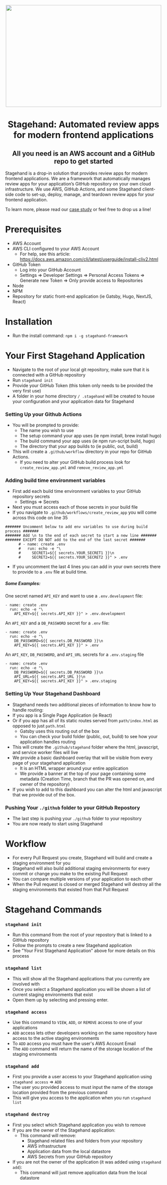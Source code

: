 <p align="center">
  <img src="stagehand_logo-full.png" width="500" height="327" />
</p>

<h1 align="center">Stagehand: Automated review apps for modern frontend applications</h1>
<h2 align="center">All you need is an AWS account and a GitHub repo to get started</h2>

Stagehand is a drop-in solution that provides review apps for modern
frontend applications. We are a framework that automatically manages
review apps for your application’s GitHub repository on your own cloud
infrastructure. We use AWS, GitHub Actions, and some Stagehand
client-side code to set-up, deploy, manage, and teardown review apps
for your frontend application.

To learn more, please read our [case study](http://stagehand-framework.github.io) or feel free to drop us a line!

# Prerequisites

- AWS Account
- AWS CLI configured to your AWS Account
  - For help, see this article: https://docs.aws.amazon.com/cli/latest/userguide/install-cliv2.html
- GitHub Token
  - Log into your GitHub Account
  - Settings => Developer Settings => Personal Access Tokens => Generate new Token => Only provide access to Repositories
- Node
- NPM
- Repository for static front-end application (ie Gatsby, Hugo, NextJS, React)

# Installation

- Run the install command: `npm i -g stagehand-framework`

# Your First Stagehand Application

- Navigate to the root of your local git repository, make sure that it is connected with a GitHub repository
- Run `stagehand init`
- Provide your GitHub Token (this token only needs to be provided the very first use)
- A folder in your home directory `/ .stagehand` will be created to house your configuration and your application data for Stagehand

### Setting Up your Github Actions

- You will be prompted to provide:
  - The name you wish to use
  - The setup command your app uses (ie npm install, brew install hugo)
  - The build command your app uses (ie npm run-script build, hugo)
  - The directory that your app builds to (ie public, out, build)
- This will create a `.github/workflow` directory in your repo for GitHub Actions.
  - If you need to alter your GitHub build process look for `create_review_app.yml` and `remove_review_app.yml`

### Adding build time environment variables

- First add each build time environment variables to your GitHub repository secrets
  - Settings => Secrets
- Next you must access each of those secrets in your build file
- If you navigate to `.github/workflows/create_review_app` you will come across this code on line 35

```
####### Uncomment below to add env variables to use during build process #######
####### Add \n to the end of each secret to start a new line #######
####### EXCEPT DO NOT add to the end of the last secret #######
      # - name: create .env
      #   run: echo -e "\
      #     SECRET1=${{ secrets.YOUR_SECRET1 }}\n
      #     SECRET2=${{ secrets.YOUR_SECRET2 }}" > .env
```

- If you uncomment the last 4 lines you can add in your own secrets there to provide to a `.env` file at build time.

##### _Some Examples:_

One secret named `API_KEY` and want to use a `.env.development` file:

```
- name: create .env
  run: echo -e "\
    API_KEY=${{ secrets.API_KEY }}" > .env.development
```

An `API_KEY` and a `DB_PASSWORD` secret for a `.env` file:

```
- name: create .env
  run: echo -e "\
    DB_PASSWORD=${{ secrets.DB_PASSWORD }}\n
    API_KEY=${{ secrets.API_KEY }}" > .env
```

An `API_KEY`, `DB_PASSWORD`, and `API_URL` secrets for a `.env.staging` file

```
- name: create .env
  run: echo -e "\
    DB_PASSWORD=${{ secrets.DB_PASSWORD }}\n
    API_URL=${{ secrets.API_URL }}\n
    API_KEY=${{ secrets.API_KEY }}" > .env.staging
```

### Setting Up Your Stagehand Dashboard

- Stagehand needs two additional pieces of information to know how to handle routing:
- If you app is a Single Page Application (ie React)
- Or if you app has all of its static routes served from `path/index.html` as opposed to just `path.html`
  - Gatsby uses this routing out of the box
  - You can check your build folder (public, out, build) to see how your application handles routing
- This will create the `.github/stagehand` folder where the html, javascript, and service worker files will live
- We provide a basic dashboard overlay that will be visible from every page of your stagehand application
  - It is an HTML wrapper around your entire application
  - We provide a banner at the top of your page containing some metadata (Creation Time, branch that the PR was opened on, and owner of the repository)
- If you wish to add to this dashboard you can alter the html and javascript that we provide out of the box.

### Pushing Your `./github` folder to your GitHub Repostory

- The last step is pushing your `./github` folder to your repository
- You are now ready to start using Stagehand

# Workflow

- For every Pull Request you create, Stagehand will build and create a staging environment for you
- Stagehand will also build additional staging environments for every commit or change you make to the existing Pull Request
- You can compare multiple versions of your application to each other
- When the Pull request is closed or merged Stagehand will destroy all the staging environments that existed from that Pull Request

# Stagehand Commands

### `stagehand init`

- Run this command from the root of your repostory that is linked to a GitHub repository
- Follow the prompts to create a new Stagehand application
- See "Your First Stagehand Application" above for more details on this process

### `stagehand list`

- This will show all the Stagehand applications that you currently are involved with
- Once you select a Stagehand application you will be shown a list of current staging environments that exist
- Open them up by selecting and pressing enter.

### `stagehand access`

- Use this command to `VIEW`, `ADD`, or `REMOVE` access to one of your applications
- `ADD` access lets other developers working on the same repository have access to the active staging environments
- To `ADD` access you must have the user's AWS Account Email
- The `ADD` command will return the name of the storage location of the staging environments

### `stagehand add`

- First you provide a user access to your Stagehand application using `stagehand access` => `ADD`
- The user you provided access to must input the name of the storage location provided from the previous command
- This will give you access to the application when you run `stagehand list`

### `stagehand destroy`

- First you select which Stagehand application you wish to remove
- If you are the owner of the Stagehand application:
  - This command will remove:
    - Stagehand related files and folders from your repository
    - AWS infrastructure
    - Application data from the local datastore
    - AWS Secrets from your GitHub repository
- If you are not the owner of the application (it was added using `stagehand add`):
  - This command will just remove application data from the local datastore
